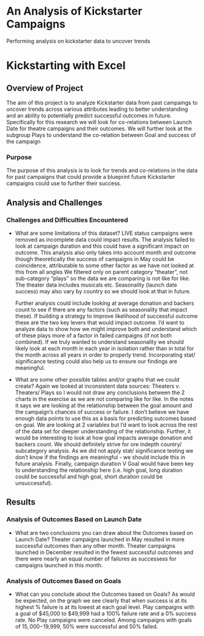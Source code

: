 # An Analysis of Kickstarter Campaigns
Performing analysis on kickstarter data to uncover trends
# Kickstarting with Excel

## Overview of Project
The aim of this project is to analyze Kickstarter data from past campaings to uncover trends across various attributes leading to better understanding and an ability to potentially predict successful outcomes in future.  Specifically for this research we will look for co-relations between Launch Date for theatre campaigns and their outcomes.  We will further look at the subgroup Plays to understand the co-relation between Goal and success of the campaign

### Purpose
The purpose of this analysis is to look for trends and co-relations in the data for past campaigns that could provide a blueprint future Kickstarter campaigns could use to further their success.  

## Analysis and Challenges


### Challenges and Difficulties Encountered

- What are some limitations of this dataset?
    LIVE status campaigns were removed as incomplete data could impact results.  The analysis failed to look at campaign duration and this could have a significant impact on outcome.  This analysis also only takes into account month and outcome though theoretically the success of campaigns in May could be coincidence, attributable to some other factor as we have not looked at this from all angles  We filtered only on parent category “theater”, not sub-category “plays” so the data we are comparing is not like for like.  The theater data includes musicals etc.  Seasonality (launch date success) may also vary by country so we should look at that in future.

    Further analysis could include looking at average donation and backers count to see if there are any factors (such as seasonality that impact these).  If building a strategy to improve likelihood of successful outcome these are the two key levers that would impact outcome.  I’d want to analyze data to show how we might improve both and understand which of these plays more of a factor in failed campaigns (if not both combined).  If we truly wanted to understand seasonality we should likely look at each month in each year in isolation rather than in total for the month across all years in order to properly trend.  Incorporating stat/ significance testing could also help us to ensure our findings are meaningful.
  
- What are some other possible tables and/or graphs that we could create?
    Again we looked at inconsistent data sources:  Theaters v. Theaters/ Plays so I would not draw any conclusions between the 2 charts in the exercise as we are not comparing like for like.  In the notes it says we are looking at the relationship between the goal amount and the campaign’s chances of success or failure.  I don’t believe we have enough data points to use this as a basis for predicting outcomes based on goal.  We are looking at 2 variables but I’d want to look across the rest of the data set for deeper understanding of the relationship.  Further, it would be interesting to look at how goal impacts average donation and backers count.  We should definitely strive for ore indepth country/ subcategory analysis. As we did not apply stat/ significance testing we don’t know if the findings are meaningful - we should include this in future analysis.  Finally, campaign duration V Goal would have been key to understanding the relationship here (i.e. high goal, long duration could be successful and high goal, short duration could be unsuccessful).


## Results

### Analysis of Outcomes Based on Launch Date
- What are two conclusions you can draw about the Outcomes based on Launch Date?
 Theater campaigns launched in May resulted in more successful outcomes than any other month. Theater campaigns launched in December resulted in the fewest successful outcomes and there were nearly an equal number of failures as successess for campaigns launched in this month.

### Analysis of Outcomes Based on Goals

- What can you conclude about the Outcomes based on Goals?
  As would be expected, on the graph we see clearly that when success is at its highest % failure is at its lowest at each goal level.  Play campaigns with a goal of $45,000 to $49,999 had a 100% failure rate and a 0% success rate. No Play campaigns were canceled. Among campaigns with goals of $15,000-$19,999, 50% were successful and 50% failed.
